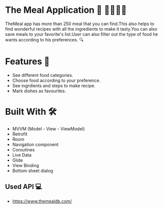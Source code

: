 
# The Meal Application 📱 🍝👨🏿‍🍳

TheMeal app has more than 250 meal that you can find.This also helps to find wonderful recipes with all the ingredients to make it tasty.You can also save meals to your favorite's list.User can also filter out the type of food he wants according to his preferences. 🔍



# Features 👀
* See different food categories.
* Choose food according to your preference.
* See ingrdients and steps to make recipe.
* Mark dishes as favourites.

# Built With 🛠

* MVVM (Model - View - ViewModel)
* Retrofit
* Room
* Navigation component
* Coroutines 
* Live Data
* Glide 
* View Binding
* Bottom sheet dialog


## Used API 💻
* https://www.themealdb.com/

